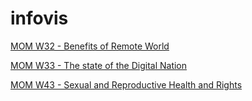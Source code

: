 # infovis

[MOM W32 - Benefits of Remote World](https://eshinzato.github.io/infovis/momw32.html)

[MOM W33 - The state of the Digital Nation](https://eshinzato.github.io/infovis/momw33.html)

[MOM W43 - Sexual and Reproductive Health and Rights](https://eshinzato.github.io/infovis/momw34.html)
